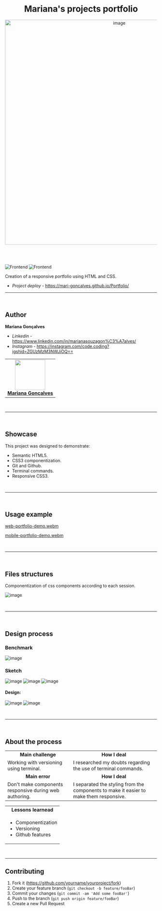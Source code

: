 <h1 align="center"> Mariana's projects portfolio </h1>

<div align="center">
  <img width="742" alt="image" src="https://github.com/Mari-Goncalves/Portfolio/assets/120994185/bbf9d3db-e8d9-47a8-85f3-be272fc34ffe">
</div>

<br>
<br>
<br>

![Frontend](https://img.shields.io/badge/Frontend-HTML5-orange?style=for-the-badge&logo=appveyor)
![Frontend](https://img.shields.io/badge/Style-CSS3-blue?style=for-the-badge&logo=appveyor)


Creation of a responsive portfolio using HTML and CSS.
* *Project deploy* - https://mari-goncalves.github.io/Portfolio/ 

---

<br>

## Author

**Mariana Gonçalves** 

* *Linkedin* - https://www.linkedin.com/in/marianasouzagon%C3%A7alves/
* *Instagram* - https://instagram.com/code.coding?igshid=ZGUzMzM3NWJiOQ== 

<table>
  <tr>
    <td align="center"><a href="https://github.com/Mari-Goncalves"><img src="https://github.com/Mari-Goncalves/Portfolio/assets/120994185/7a7a7da0-219a-40e8-9cc7-6e4ec557cf85" width="100px;" alt=""/>
      <br /><sub><b><a href="https://github.com/Mari-Goncalves">Mariana Gonçalves</a></b>
      </sub></a><br/></td>
  </tr>
</table>


<br>

---

<br>

## Showcase

This project was designed to demonstrate:

* Semantic HTML5.
* CSS3 componentization.
* Git and Github.
* Terminal commands.
* Responsive CSS3.

<br>

---

<br>

## Usage example

[web-portfolio-demo.webm](https://github.com/Mari-Goncalves/Portfolio/assets/120994185/48a39c36-a925-4076-9f0c-1465c0551684)

[mobile-portfolio-demo.webm](https://github.com/Mari-Goncalves/Portfolio/assets/120994185/faacc57d-92db-4004-a07c-f1b8a01718e9)

<br>

---

<br>

## Files structures

Componentization of css components according to each session.

![image](https://github.com/Mari-Goncalves/Portfolio/assets/120994185/d5e39091-e3f1-43d0-a13c-4f08bbea9140)


<br>

---

<br>

## Design process

### Benchmark

![image](https://github.com/Mari-Goncalves/Portfolio/assets/120994185/dd79c0ca-8ec2-4698-903c-0d73518eae0d)

### Sketch

![image](https://github.com/Mari-Goncalves/Portfolio/assets/120994185/248428e8-a042-48c5-ba76-1b144396bb4a)
![image](https://github.com/Mari-Goncalves/Portfolio/assets/120994185/dfec14dd-b9fa-4454-8c4e-7da27fd6c76b)
![image](https://github.com/Mari-Goncalves/Portfolio/assets/120994185/205acf39-2885-44bf-bb1d-3ad97929d3df)

#### Design:

![image](https://github.com/Mari-Goncalves/Portfolio/assets/120994185/8bcb7fdb-3de6-4e73-8e36-de16b9dc5bba)
![image](https://github.com/Mari-Goncalves/Portfolio/assets/120994185/c020d0f9-5af3-4ab0-8c34-d5be39136235)


<br>

---

<br>

## About the process
<table>
  <tr>
  <td align="center"><b>Main challenge</b></td>
  <td align="center"><b>How I deal</b></td>
  <tr/>
  <td align="left">Working with versioning using terminal.</td>
  <td align="left">I researched my doubts regarding the use of terminal commands.</td>
 </tr>
  <td align="center"><b>Main error</b></td>
  <td align="center"><b>How I deal</b></td>
  <tr/>
  <td align="left">Don't make components responsive during web authoring.</td>
  <td align="left">I separated the styling from the components to make it easier to make them responsive.</td>
 </tr>
 </tr>
 </table>
 
 <table>
  <td align="center"><b>Lessons learnead</b></td>
  <tr/>
  <td align="left">
  <ul>
  <li>Componentization</li>
  <li>Versioning</li>
  <li>Github features</li>
  </ul>
  </td>
 </tr>
</table>

<br>

---

## Contributing

1. Fork it (<https://github.com/yourname/yourproject/fork>)
2. Create your feature branch (`git checkout -b feature/fooBar`)
3. Commit your changes (`git commit -am 'Add some fooBar'`)
4. Push to the branch (`git push origin feature/fooBar`)
5. Create a new Pull Request

<!-- Markdown link & img dfn's -->

[header-url]: github-template.png
[header-link]: https://github.com/alexandrerosseto

[repository-url]: https://github.com/alexandrerosseto/wbshopping

[cloud-provider-url]: https://wbshopping.herokuapp.com

[linkedin-url]: https://www.linkedin.com/in/alexandrerosseto

[wiki]: https://github.com/yourname/yourproject/wiki

[version-image]: https://img.shields.io/badge/Version-1.0.0-brightgreen?style=for-the-badge&logo=appveyor
[version-url]: https://img.shields.io/badge/version-1.0.0-green
[Frontend-image]: https://img.shields.io/badge/Frontend-Ionic-blue?style=for-the-badge
[Frontend-url]: https://img.shields.io/badge/Frontend-Ionic-blue?style=for-the-badge
[Backend-image]: https://img.shields.io/badge/Backend-Java%208-important?style=for-the-badge
[Backend-url]: https://img.shields.io/badge/Backend-Java%208-important?style=for-the-badge
